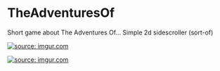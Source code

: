 # TheAdventuresOf
Short game about The Adventures Of... Simple 2d sidescroller (sort-of)

<a href="http://imgur.com/cIjVUpM"><img src="http://i.imgur.com/cIjVUpM.png" title="source: imgur.com" /></a>

<a href="http://imgur.com/9Gqzzb4"><img src="http://i.imgur.com/9Gqzzb4.png" title="source: imgur.com" /></a>
